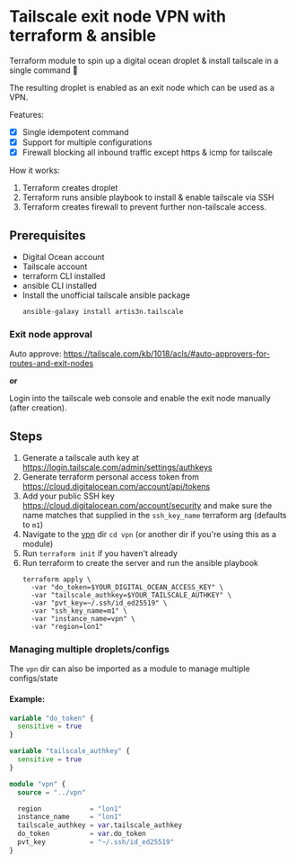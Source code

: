 # Tailscale exit node VPN with terraform & ansible

Terraform module to spin up a digital ocean droplet & install tailscale in a single command :tada:

The resulting droplet is enabled as an exit node which can be used as a VPN.

Features:
- [x] Single idempotent command
- [x] Support for multiple configurations
- [x] Firewall blocking all inbound traffic except https & icmp for tailscale

How it works:

1. Terraform creates droplet
2. Terraform runs ansible playbook to install & enable tailscale via SSH
3. Terraform creates firewall to prevent further non-tailscale access.

## Prerequisites

- Digital Ocean account
- Tailscale account
- terraform CLI installed
- ansible CLI installed
- Install the unofficial tailscale ansible package
   ```shell
   ansible-galaxy install artis3n.tailscale
   ```
   
### Exit node approval

Auto approve: https://tailscale.com/kb/1018/acls/#auto-approvers-for-routes-and-exit-nodes

**or**

Login into the tailscale web console and enable the exit node manually (after creation).

## Steps

1. Generate a tailscale auth key at https://login.tailscale.com/admin/settings/authkeys
2. Generate terraform personal access token from https://cloud.digitalocean.com/account/api/tokens
3. Add your public SSH key https://cloud.digitalocean.com/account/security and make sure the name matches that supplied in the `ssh_key_name` terraform arg (defaults to `m1`)
4. Navigate to the [vpn](./vpn) dir `cd vpn` (or another dir if you're using this as a module)
5. Run `terraform init` if you haven't already
6. Run terraform to create the server and run the ansible playbook
   ```shell
   terraform apply \
     -var "do_token=$YOUR_DIGITAL_OCEAN_ACCESS_KEY" \
     -var "tailscale_authkey=$YOUR_TAILSCALE_AUTHKEY" \
     -var "pvt_key=~/.ssh/id_ed25519" \
     -var "ssh_key_name=m1" \
     -var "instance_name=vpn" \
     -var "region=lon1"
   ```

### Managing multiple droplets/configs

The `vpn` dir can also be imported as a module to manage multiple configs/state

#### Example: 

```terraform
variable "do_token" {
  sensitive = true
}

variable "tailscale_authkey" {
  sensitive = true
}

module "vpn" {
  source = "../vpn"

  region            = "lon1"
  instance_name     = "lon1"
  tailscale_authkey = var.tailscale_authkey
  do_token          = var.do_token
  pvt_key           = "~/.ssh/id_ed25519"
}
```

